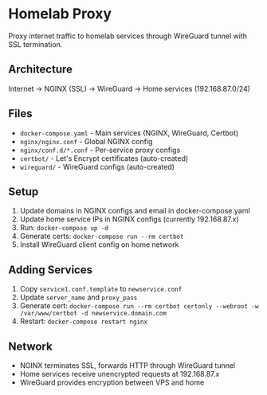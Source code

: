 # Homelab Proxy

Proxy internet traffic to homelab services through WireGuard tunnel with SSL termination.

## Architecture
Internet → NGINX (SSL) → WireGuard → Home services (192.168.87.0/24)

## Files
- `docker-compose.yaml` - Main services (NGINX, WireGuard, Certbot)
- `nginx/nginx.conf` - Global NGINX config  
- `nginx/conf.d/*.conf` - Per-service proxy configs
- `certbot/` - Let's Encrypt certificates (auto-created)
- `wireguard/` - WireGuard configs (auto-created)

## Setup
1. Update domains in NGINX configs and email in docker-compose.yaml
2. Update home service IPs in NGINX configs (currently 192.168.87.x)
3. Run: `docker-compose up -d`
4. Generate certs: `docker-compose run --rm certbot`
5. Install WireGuard client config on home network

## Adding Services
1. Copy `service1.conf.template` to `newservice.conf`
2. Update `server_name` and `proxy_pass` 
3. Generate cert: `docker-compose run --rm certbot certonly --webroot -w /var/www/certbot -d newservice.domain.com`
4. Restart: `docker-compose restart nginx`

## Network
- NGINX terminates SSL, forwards HTTP through WireGuard tunnel
- Home services receive unencrypted requests at 192.168.87.x
- WireGuard provides encryption between VPS and home